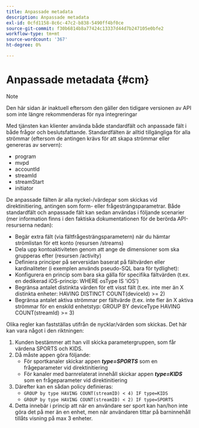 ```yaml
---
title: Anpassade metadata
description: Anpassade metadata
exl-id: 0cfd1158-8c6c-47c2-b838-5490ff4bf0ce
source-git-commit: f30b6814b8a77424c13337d44d7b247105e0bfe2
workflow-type: tm+mt
source-wordcount: '367'
ht-degree: 0%

---
```


# Anpassade metadata {#cm}

>[!NOTE]
>
> Den här sidan är inaktuell eftersom den gäller den tidigare versionen av API som inte längre rekommenderas för nya integreringar

Med tjänsten kan klienter använda både standardfält och anpassade fält i både frågor och beslutsfattande. Standardfälten är alltid tillgängliga för alla strömmar (eftersom de antingen krävs för att skapa strömmar eller genereras av servern):

* program
* mvpd
* accountId
* streamId
* streamStart
* initiator


De anpassade fälten är alla nyckel-/värdepar som skickas vid direktinitiering, antingen som form- eller frågesträngsparametrar. Både standardfält och anpassade fält kan sedan användas i följande scenarier (mer information finns i den faktiska dokumentationen för de berörda API-resurserna nedan):

* Begär extra fält (via fältfrågesträngsparametern) när du hämtar strömlistan för ett konto (resursen /streams)
* Dela upp kontoaktiviteten genom att ange de dimensioner som ska grupperas efter (resursen /activity)
* Definiera principer på serversidan baserat på fältvärden eller kardinaliteter (i exemplen används pseudo-SQL bara för tydlighet):
* Konfigurera en princip som bara ska gälla för specifika fältvärden (t.ex. en dedikerad iOS-princip: WHERE osType IS &#39;iOS&#39;)
* Begränsa antalet distinkta värden för ett visst fält (t.ex. inte mer än X distinkta enheter: HAVING DISTINCT COUNT(deviceId) >= 2)
* Begränsa antalet aktiva strömmar per fältvärde (t.ex. inte fler än X aktiva strömmar för en enskild enhetstyp: GROUP BY deviceType HAVING COUNT(streamId) >= 3)


Olika regler kan fastställas utifrån de nycklar/värden som skickas. Det här kan vara något i den riktningen:

1. Kunden bestämmer att han vill skicka parametergruppen, som får värdena SPORTS och KIDS.
1. Då måste appen göra följande:
   * För sportkanaler skickar appen ***type=SPORTS*** som en frågeparameter vid direktinitiering
   * För kanaler med barnrelaterat innehåll skickar appen ***type=KIDS*** som en frågeparameter vid direktinitiering
1. Därefter kan en sådan policy definieras:
   * `GROUP by type HAVING COUNT(streamID) < 4) IF type=KIDS`
   * `GROUP by type HAVING COUNT(streamID) < 2) IF type=SPORTS`
1. Detta innebär i princip att när en användare ser sport kan han/hon inte göra det på mer än en enhet, men när användaren tittar på barninnehåll tillåts visning på max 3 enheter.
